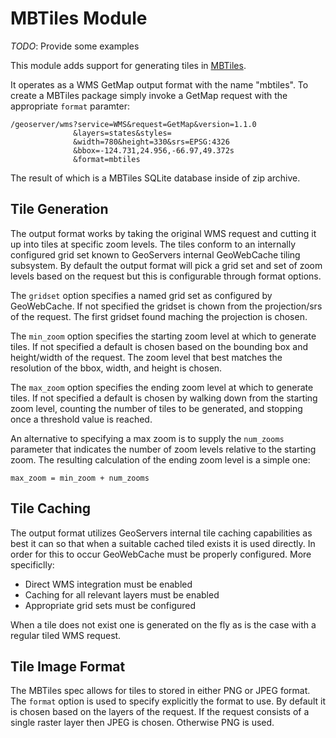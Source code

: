 # MBTiles Module

*TODO*: Provide some examples

This module adds support for generating tiles in [MBTiles](http://mapbox.com/developers/mbtiles/).

It operates as a WMS GetMap output format with the name "mbtiles". To create a
MBTiles package simply invoke a GetMap request with the appropriate `format`
paramter: 

    /geoserver/wms?service=WMS&request=GetMap&version=1.1.0
                  &layers=states&styles=
                  &width=780&height=330&srs=EPSG:4326
                  &bbox=-124.731,24.956,-66.97,49.372s
                  &format=mbtiles

The result of which is a MBTiles SQLite database inside of zip archive. 

## Tile Generation

The output format works by taking the original WMS request and cutting it up 
into tiles at specific zoom levels. The tiles conform to an internally 
configured grid set known to GeoServers internal GeoWebCache tiling subsystem. 
By default the output format will pick a grid set and set of zoom levels based 
on the request but this is configurable through format options. 

The `gridset` option specifies a named grid set as configured by GeoWebCache. 
If not specified the gridset is chown from the projection/srs of the request.
The first gridset found maching the projection is chosen.

The `min_zoom` option specifies the starting zoom level at which to generate
tiles. If not specified a default is chosen based on the bounding box and 
height/width of the request. The zoom level that best matches the resolution 
of the bbox, width, and height is chosen.

The `max_zoom` option specifies the ending zoom level at which to generate
tiles. If not specified a default is chosen by walking down from the starting
zoom level, counting the number of tiles to be generated, and stopping once a 
threshold value is reached. 

An alternative to specifying a max zoom is to supply the `num_zooms` parameter
that indicates the number of zoom levels relative to the starting zoom. The 
resulting calculation of the ending zoom level is a simple one:

    max_zoom = min_zoom + num_zooms

## Tile Caching

The output format utilizes GeoServers internal tile caching capabilities as 
best it can so that when a suitable cached tiled exists it is used directly. 
In order for this to occur GeoWebCache must be properly configured. More
specificlly:

- Direct WMS integration must be enabled
- Caching for all relevant layers must be enabled
- Appropriate grid sets must be configured

When a tile does not exist one is generated on the fly as is the case with
a regular tiled WMS request. 

## Tile Image Format

The MBTiles spec allows for tiles to stored in either PNG or JPEG format. 
The ``format`` option is used to specify explicitly the format to use. By
default it is chosen based on the layers of the request.  If the request 
consists of a single raster layer then JPEG is chosen. Otherwise PNG is 
used. 

